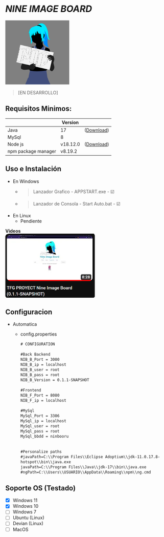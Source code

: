 # ***NINE IMAGE BOARD***

<a href="#">
<img src="assets/20230203_172532_Logo.png" width="200" height="200" /><br>
</a>

> [EN DESARROLLO]

## Requisitos Minimos:


|                     | Version  |                                                                    |
| --------------------- | ---------- | -------------------------------------------------------------------- |
| Java                | 17       | ([Download](https://adoptium.net/es/temurin/releases/?version=17)) |
| MySql               | 8        |                                                                    |
| Node js             | v18.12.0 | ([Download](https://nodejs.org/dist/v18.12.0))                     |
| npm package manager | v8.19.2  |                                                                    |

## Uso e Instalación

* En Windows
  * > Lanzador Grafico    - APPSTART.exe                   -  ☑️
    >
  * > Lanzador de Consola - Start Auto.bat                 -  ☑️
    >
* En Linux
  * Pendiente

<b>Videos</b> </br>
<a href="https://youtu.be/7KrkzgEfUC0">
<img src="assets/20230524_135702_instalation-es.png" width="280" height="200" /><br>
</a>

## Configuracion

* Automatica
  * config.properties

    ```
    # CONFIGURATION

    #Back Backend 
    NIB_B_Port = 3000
    NIB_B_ip = localhost
    NIB_B_user = root
    NIB_B_pass = root
    NIB_B_Version = 0.1.1-SNAPSHOT

    #Frontend
    NIB_F_Port = 8080
    NIB_F_ip = localhost

    #MySql
    MySql_Port = 3306
    MySql_ip = localhost
    MySql_user = root
    MySql_pass = root 
    MySql_bbdd = ninbooru


    #Personalize paths
    #javaPath=C:\\Program Files\\Eclipse Adoptium\\jdk-11.0.17.8-hotspot\\bin\\java.exe
    javaPath=C:\\Program Files\\Java\\jdk-17\\bin\\java.exe
    #ngPath=C:\\Users\\USUARIO\\AppData\\Roaming\\npm\\ng.cmd

    ```

## Soporte OS (Testado)

* [X] Windows 11
* [X] Windows 10
* [ ] Windows 7
* [ ] Ubuntu (Linux)
* [ ] Devian (Linux)
* [ ] MacOS
